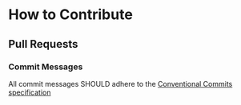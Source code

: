 # How to Contribute

## Pull Requests
### Commit Messages
All commit messages SHOULD adhere to the [Conventional Commits specification](https://conventionalcommits.org/)

